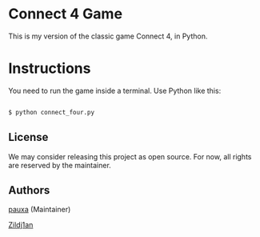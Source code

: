 # Connect 4 Game 

This is my version of the classic game Connect 4, in Python.

# Instructions

You need to run the game inside a terminal. Use Python like this:

```python

$ python connect_four.py

```

## License

We may consider releasing this project as open source. For now, all
rights are reserved by the maintainer.

## Authors

[pauxa](https://github.com/pauxa) (Maintainer)

[Zildj1an](https://github.com/Zildj1an)
